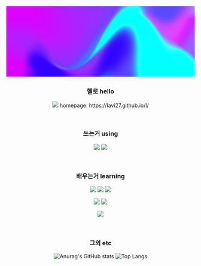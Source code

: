 <img src="banner.png" id="counter">
<h3 align="center">헬로 hello</h3>
<p align="center">
  <img src="https://visitor-badge.laobi.icu/badge?page_id=lavi27" id="counter">
  homepage: https://lavi27.github.io/l/
</p>
<br>

<h3 align="center">쓰는거 using</h3>
<p align="center">
  <img src="https://img.shields.io/badge/Visual Studio Code-007ACC?style=flat-square&logo=Visual Studio Code&logoColor=white"/>
  <img src="https://img.shields.io/badge/Windows-0078D6?style=flat-square&logo=Windows&logoColor=white"/>
</p>
<br>

<h3 align="center">배우는거 learning</h3>
<p align="center">
  <img src="https://img.shields.io/badge/HTML5-E34F26?style=flat-square&logo=HTML5&logoColor=white"/>
  <img src="https://img.shields.io/badge/CSS3-1572B6?style=flat-square&logo=CSS3&logoColor=white"/>
  <img src="https://img.shields.io/badge/JavaScript-007396?style=flat-square&logo=JavaScript&logoColor=white"/>
</p>
<p align="center">
  <img src="https://img.shields.io/badge/Python-3776AB?style=flat-square&logo=Python&logoColor=white"/>
  <img src="https://img.shields.io/badge/C-A8B9CC?style=flat-square&logo=C&logoColor=white"/>
</p>
<p align="center">
  <img src="https://img.shields.io/badge/Vue.js-4FC08D?style=flat-square&logo=Vue.js&logoColor=white"/>
</p>
<br>

<h3 align="center">그외 etc</h3>
<div align="center">

  ![Anurag's GitHub stats](https://github-readme-stats.vercel.app/api?username=lavi27)
  ![Top Langs](https://github-readme-stats.vercel.app/api/top-langs/?username=lavi27&theme=buefy)
</div>